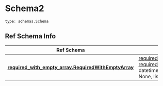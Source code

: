 # Schema2
```
type: schemas.Schema
```

## Ref Schema Info
Ref Schema | Input Type | Output Type
---------- | ---------- | -----------
[**required_with_empty_array.RequiredWithEmptyArray**](../../../../../../../components/schema/required_with_empty_array.md) | [required_with_empty_array.RequiredWithEmptyArrayDictInput](../../../../../../../components/schema/required_with_empty_array.md#requiredwithemptyarraydictinput), [required_with_empty_array.RequiredWithEmptyArrayDict](../../../../../../../components/schema/required_with_empty_array.md#requiredwithemptyarraydict), str, datetime.date, datetime.datetime, uuid.UUID, int, float, bool, None, list, tuple, bytes, io.FileIO, io.BufferedReader | [required_with_empty_array.RequiredWithEmptyArrayDict](../../../../../../../components/schema/required_with_empty_array.md#requiredwithemptyarraydict), str, float, int, bool, None, tuple, bytes, io.FileIO
